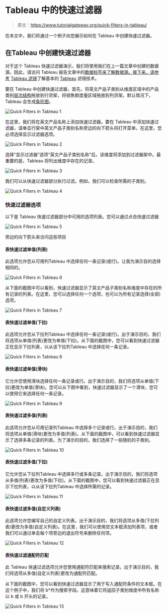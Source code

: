 # Tableau 中的快速过滤器

> 原文：<https://www.tutorialgateway.org/quick-filters-in-tableau/>

在本文中，我们将通过一个例子向您展示如何在 Tableau 中创建快速过滤器。

## 在Tableau 中创建快速过滤器

对于这个 Tableau 快速过滤器演示，我们将使用我们在上一篇文章中创建的数据源。因此，请访问 Tableau 报告文章中的[数据标签来了解数据源。接下来，请参考](https://www.tutorialgateway.org/data-labels-in-tableau-reports/) [Tableau 滤镜](https://www.tutorialgateway.org/tableau-filters/)了解基本的 [Tableau](https://www.tutorialgateway.org/tableau/) 滤镜技术。

要在 Tableau 中创建快速过滤器，首先，将英文产品子类别从维度区域中的产品类别[层次结构](https://www.tutorialgateway.org/hierarchies-in-tableau/)拖放到行货架，将销售额度量区域拖放到列货架。默认情况下，Tableau 会生成[条形图](https://www.tutorialgateway.org/bar-chart-in-tableau/)。

![Quick Filters in Tableau 1](img/f436d6253612472029fd057341353653.png)

在这里，我们将在英文产品名称上添加快速过滤器。要在 Tableau 中添加快速过滤器，请单击行架中英文产品子类别名称旁边的向下箭头将打开菜单。在这里，您必须选择显示过滤器选项。

![Quick Filters in Tableau 2](img/8435d2ed75e402afe2ebcc97cee7554f.png)

选择“显示过滤器”选项“英文产品子类别名称”后，该维度将添加到过滤器架中。最重要的是，Tableau 将列出维度中存在的记录。

![Quick Filters in Tableau 3](img/bb8d587da8b028988b05fb88dad25dfa.png)

我们可以从快速过滤器部分执行过滤。例如，我们可以检查所需的子类别。

![Quick Filters in Tableau 4](img/2e22e25b39a97f70d3613f58fb29699e.png)

### 快速过滤器选项

以下是 Tableau 快速过滤器部分中可用的选项列表。您可以通过点击快速过滤器

![Quick Filters in Tableau 5](img/dbc76a62498dc47c5b76f5e591319774.png)

旁边的向下箭头来访问这些项目

#### 表快速过滤单值(列表)

此选项允许您从可用列Tableau 中选择任何一条记录(或行)。让我为演示目的选择相同的。

![Quick Filters in Tableau 6](img/ddacda482855f20d7c09cd5d377f2740.png)

从下面的截图中可以看到，快速过滤器显示了英文产品子类别名称维度中存在的所有记录的列表。在这里，您可以选择任何一个选项，也可以为所有记录选择(全部)选项。

![Quick Filters in Tableau 7](img/dd2452d1f28141ed08ca3cc71299a6da.png)

#### 表快速过滤单值(下拉)

此选项允许您从下拉列Tableau 中选择任何一条记录(或行)。出于演示目的，我们将选项从单值(列表)更改为单值(下拉)。从下面的截图中，您可以看到快速过滤器正在显示下拉列表，以从该下拉列Tableau 中选择任何一条记录。

![Quick Filters in Tableau 8](img/55434df4883697f516b27f10965c09e0.png)

#### 表快速过滤单值(滑块)

它允许您使用滑块选择任何一条记录或行。出于演示目的，我们将选项从单值(下拉)更改为单值(滑块)。您可以从下图中看到，快速过滤器显示了一个滑块，您可以使用它来选择任何一条记录。

![Quick Filters in Tableau 9](img/8fdbb773ccac2a9934c4ce5a5e989100.png)

#### 表快速过滤多值(列表)

此选项允许您从可用记录列Tableau 中选择多个记录或行。出于演示目的，我们将选项从单值(滑块)更改为多值(列表)。从下面的截图中，可以看到快速过滤器显示了选择多条记录的列表。为了演示的目的，我们选择了一些随机的子类别。

![Quick Filters in Tableau 10](img/1657e75e828bfc4b09329e0e51f37e10.png)

#### 表快速过滤多值(下拉)

它允许您从下拉列Tableau 中选择多行或多条记录。出于演示目的，我们将选项从多值(列表)更改为多值(下拉)。从下面的截图中，您可以看到快速过滤器正在显示下拉列表，以从该下拉列Tableau 中选择所需的记录。

![Quick Filters in Tableau 11](img/47c992427f3433f22be1594071c7f625.png)

#### 表快速过滤多值(自定义列表)

此选项允许您编写自己的自定义列表。出于演示目的，我们将选项从多值(下拉列表)更改为多值(自定义列表)。在这里，我们可以使用空文本框添加列表项，或者我们可以通过单击每个项旁边的退出符号来删除任何项。

![Quick Filters in Tableau 12](img/ca37bbbe4f9f9bada22b6b951c68e84f.png)

#### 表快速过滤通配符匹配

此 Tableau 快速过滤选项允许您使用通配符匹配来搜索记录。出于演示目的，我们将选项从多值(自定义列表)更改为通配符匹配。

从下面的截图中，您可以看到快速过滤器显示了用于写入通配符条件的文本框。在这个例子中，我们将 b*作为搜索字段。这意味着它将返回子类别维度中所有名称以 b 或 b 开头的记录。

![Quick Filters in Tableau 13](img/e47b843223bfd1480e11276063d26305.png)